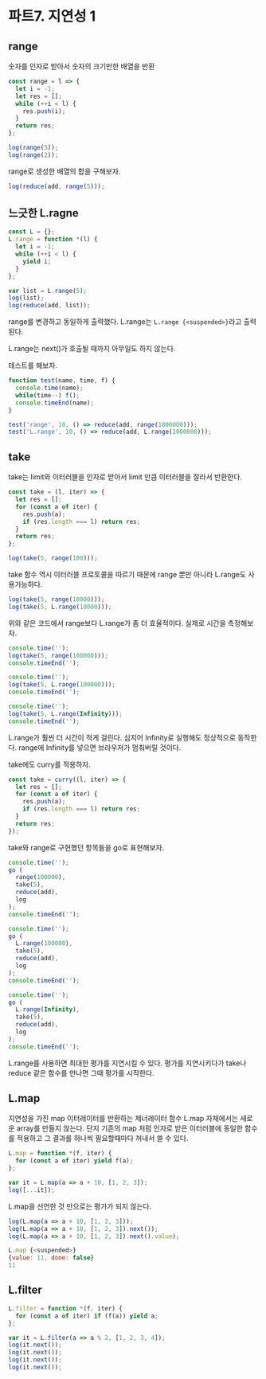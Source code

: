 # 파트7. 지연성 1

## range

숫자를 인자로 받아서 숫자의 크기만한 배열을 반환

```js
const range = l => {
  let i = -1;
  let res = [];
  while (++i < l) {
    res.push(i);
  }
  return res;
};

log(range(5));
log(range(2));
```

range로 생성한 배열의 합을 구해보자.

```js
log(reduce(add, range(5)));
```

## 느긋한 L.ragne

```js
const L = {};
L.range = function *(l) {
  let i = -1;
  while (++i < l) {
    yield i;
  }
};

var list = L.range(5);
log(list);
log(reduce(add, list));
```

range를 변경하고 동일하게 출력했다.
L.range는 `L.range {<suspended>}`라고 출력된다.

L.range는 next()가 호출될 때까지 아무일도 하지 않는다.

테스트를 해보자.

```js
function test(name, time, f) {
  console.time(name);
  while(time--) f();
  console.timeEnd(name);
}

test('range', 10, () => reduce(add, range(1000000)));
test('L.range', 10, () => reduce(add, L.range(1000000)));
```

## take

take는 limit와 이터러블을 인자로 받아서 limit 만큼 이터러블을 잘라서 반환한다.

```js
const take = (l, iter) => {
  let res = [];
  for (const a of iter) {
    res.push(a);
    if (res.length === l) return res;
  }
  return res;
};

log(take(5, range(100)));
```

take 함수 역시 이터러블 프로토콜을 따르기 때문에 range 뿐만 아니라 L.range도 사용가능하다.

```js
log(take(5, range(10000)));
log(take(5, L.range(10000)));
```

위와 같은 코드에서 range보다 L.range가 좀 더 효율적이다.
실제로 시간을 측정해보자.

```js
console.time('');
log(take(5, range(100000)));
console.timeEnd('');

console.time('');
log(take(5, L.range(100000)));
console.timeEnd('');

console.time('');
log(take(5, L.range(Infinity)));
console.timeEnd('');
```

L.range가 훨씬 더 시간이 적게 걸린다.
심지어 Infinity로 실행해도 정상적으로 동작한다. range에 Infinity를 넣으면 브라우저가 멈춰버릴 것이다.

take에도 curry를 적용하자.

```js
const take = curry((l, iter) => {
  let res = [];
  for (const a of iter) {
    res.push(a);
    if (res.length === l) return res;
  }
  return res;
});
```

take와 range로 구현했던 항목들을 go로 표현해보자.

```js
console.time('');
go (
  range(100000),
  take(5),
  reduce(add),
  log
);
console.timeEnd('');

console.time('');
go (
  L.range(100000),
  take(5),
  reduce(add),
  log
);
console.timeEnd('');

console.time('');
go (
  L.range(Infinity),
  take(5),
  reduce(add),
  log
);
console.timeEnd('');
```

L.range를 사용하면 최대한 평가를 지연시킬 수 있다.
평가를 지연시키다가 take나 reduce 같은 함수를 만나면 그때 평가를 시작한다.

## L.map

지연성을 가진 map
이터레이터를 반환하는 제너레이터 함수
L.map 자체에서는 새로운 array를 만들지 않는다.
단지 기존의 map 처럼 인자로 받은 이터러블에 동일한 함수를 적용하고 그 결과를 하나씩 필요할때마다 꺼내서 쓸 수 있다.

```js
L.map = function *(f, iter) {
  for (const a of iter) yield f(a);
};

var it = L.map(a => a + 10, [1, 2, 3]);
log([...it]);
```

L.map을 선언한 것 만으로는 평가가 되지 않는다.

```js
log(L.map(a => a + 10, [1, 2, 3]));
log(L.map(a => a + 10, [1, 2, 3]).next());
log(L.map(a => a + 10, [1, 2, 3]).next().value);

L.map {<suspended>}
{value: 11, done: false}
11
```

## L.filter

```js
L.filter = function *(f, iter) {
  for (const a of iter) if (f(a)) yield a;
};

var it = L.filter(a => a % 2, [1, 2, 3, 4]);
log(it.next());
log(it.next());
log(it.next());
log(it.next());
```
